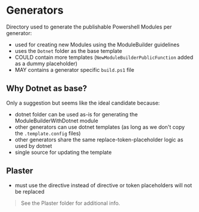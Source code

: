 # Generators

Directory used to generate the publishable Powershell Modules per generator:

- used for creating new Modules using the ModuleBuilder guidelines
- uses the `Dotnet` folder as the base template
- COULD contain more templates (`NewModuleBuilderPublicFunction` added as a dummy placeholder)
- MAY contains a generator specific `build.ps1` file

## Why Dotnet as base?

Only a suggestion but seems like the ideal candidate because:

- dotnet folder can be used as-is for generating the ModuleBuilderWithDotnet module
- other generators can use dotnet templates (as long as we don't copy the `.template.config` files)
- other generators share the same replace-token-placeholder logic as used by dotnet
- single source for updating the template

## Plaster

- must use the <templateFile> directive instead of <file> directive or token placeholders will not be replaced

> See the Plaster folder for additional info.
